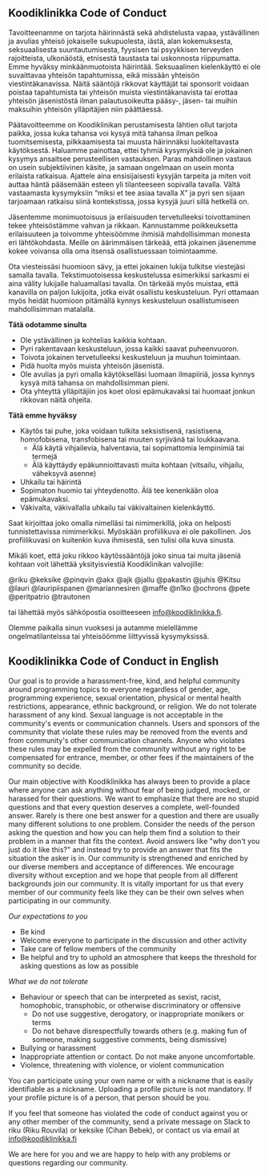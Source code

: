 ## Koodiklinikka Code of Conduct

Tavoitteenamme on tarjota häirinnästä sekä ahdistelusta vapaa, ystävällinen ja avulias yhteisö jokaiselle sukupuolesta, iästä, alan kokemuksesta, seksuaalisesta suuntautumisesta, fyysisen tai psyykkisen terveyden rajoitteista, ulkonäöstä, etnisestä taustasta tai uskonnosta riippumatta. Emme hyväksy minkäänmuotoista häirintää. Seksuaalinen kielenkäyttö ei ole suvaittavaa yhteisön tapahtumissa, eikä missään yhteisön viestintäkanavissa. Näitä sääntöjä rikkovat käyttäjät tai sponsorit voidaan poistaa tapahtumista tai yhteisön muista viestintäkanavista tai erottaa yhteisön jäsenistöstä ilman palautusoikeutta pääsy-, jäsen- tai muihin maksuihin yhteisön ylläpitäjien niin päättäessä. 

Päätavoitteemme on Koodiklinikan perustamisesta lähtien ollut tarjota paikka, jossa kuka tahansa voi kysyä mitä tahansa ilman pelkoa tuomitsemisesta, pilkkaamisesta tai muusta häirinnäksi luokiteltavasta käytöksestä. Haluamme painottaa, ettei tyhmiä kysymyksiä ole ja jokainen kysymys ansaitsee perusteellisen vastauksen. Paras mahdollinen vastaus on usein subjektiivinen käsite, ja samaan ongelmaan on usein monta erilaista ratkaisua. Ajattele aina ensisijaisesti kysyjän tarpeita ja miten voit auttaa häntä pääsemään esteen yli tilanteeseen sopivalla tavalla. Vältä vastaamasta kysymyksiin “miksi et tee asiaa tavalla X” ja pyri sen sijaan tarjoamaan ratkaisu siinä kontekstissa, jossa kysyjä juuri sillä hetkellä on. 

Jäsentemme monimuotoisuus ja erilaisuuden tervetulleeksi toivottaminen tekee yhteisöstämme vahvan ja rikkaan. Kannustamme poikkeuksetta erilaisuuteen ja toivomme yhteisöömme ihmisiä mahdollisimman monesta eri lähtökohdasta. Meille on äärimmäisen tärkeää, että jokainen jäsenemme kokee voivansa olla oma itsensä osallistuessaan toimintaamme.

Ota viesteissäsi huomioon sävy, ja ettei jokainen lukija tulkitse viestejäsi samalla tavalla. Tekstimuotoisessa keskustelussa esimerkiksi sarkasmi ei aina välity lukijalle haluamallasi tavalla. On tärkeää myös muistaa, että kanavilla on paljon lukijoita, jotka eivät osallistu keskusteluun. Pyri ottamaan myös heidät huomioon pitämällä kynnys keskusteluun osallistumiseen mahdollisimman matalalla.

**Tätä odotamme sinulta**
- Ole ystävällinen ja kohtelias kaikkia kohtaan.
- Pyri rakentavaan keskusteluun, jossa kaikki saavat puheenvuoron.
- Toivota jokainen tervetulleeksi keskusteluun ja muuhun toimintaan.
- Pidä huolta myös muista yhteisön jäsenistä.
- Ole avulias ja pyri omalla käytökselläsi luomaan ilmapiiriä, jossa kynnys kysyä mitä tahansa on mahdollisimman pieni.
- Ota yhteyttä ylläpitäjiin jos koet olosi epämukavaksi tai huomaat jonkun rikkovan näitä ohjeita.

**Tätä emme hyväksy**
  - Käytös tai puhe, joka voidaan tulkita seksistisenä, rasistisena, homofobisena, transfobisena tai muuten syrjivänä tai loukkaavana.
    - Älä käytä vihjailevia, halventavia, tai sopimattomia lempinimiä tai termejä
    - Älä käyttäydy epäkunnioittavasti muita kohtaan (vitsailu, vihjailu, väheksyvä asenne)
  - Uhkailu tai häirintä
  - Sopimaton huomio tai yhteydenotto. Älä tee kenenkään oloa epämukavaksi.
  - Väkivalta, väkivallalla uhkailu tai väkivaltainen kielenkäyttö.

Saat kirjoittaa joko omalla nimelläsi tai nimimerkillä, joka on helposti tunnistettavissa nimimerkiksi. Myöskään profiilikuva ei ole pakollinen. Jos profiilikuvasi on kuitenkin kuva ihmisestä, sen tulisi olla kuva sinusta.

Mikäli koet, että joku rikkoo käytössääntöjä joko sinua tai muita jäseniä kohtaan voit lähettää yksityisviestiä Koodiklinikan valvojille:

@riku @keksike @pinqvin @akx @ajk @jallu @pakastin @juhis @Kitsu @lauri @lauripiispanen @mariannesiren @maffe @n1ko @ochrons @pete @peritpatrio @trautonen

tai lähettää myös sähköpostia osoitteeseen info@koodiklinikka.fi.

Olemme paikalla sinun vuoksesi ja autamme mielellämme ongelmatilanteissa tai yhteisöömme liittyvissä kysymyksissä.

## Koodiklinikka Code of Conduct in English

Our goal is to provide a harassment-free, kind, and helpful community around
programming topics to everyone regardless of gender, age, programming
experience, sexual orientation, physical or mental health restrictions,
appearance, ethnic background, or religion. We do not tolerate harassment of
any kind. Sexual language is not acceptable in the community's events or
communication channels. Users and sponsors of the community that violate these
rules may be removed from the events and from community's other communication
channels. Anyone who violates these rules may be expelled from the community
without any right to be compensated for entrance, member, or other fees if the
maintainers of the community so decide.

Our main objective with Koodiklinikka has always been to provide a place where
anyone can ask anything without fear of being judged, mocked, or harassed for
their questions. We want to emphasize that there are no stupid questions and
that every question deserves a complete, well-founded answer. Rarely is there
one best answer for a question and there are usually many different solutions
to one problem. Consider the needs of the person asking the question and how
you can help them find a solution to their problem in a manner that fits the
context. Avoid answers like "why don't you just do it like this?" and instead
try to provide an answer that fits the situation the asker is in.  Our
community is strengthened and enriched by our diverse members and acceptance
of differences. We encourage diversity without exception and we hope that
people from all different backgrounds join our community. It is vitally
important for us that every member of our community feels like they can be
their own selves when participating in our community.

*Our expectations to you*
- Be kind
- Welcome everyone to participate in the discussion and other activity
- Take care of fellow members of the community
- Be helpful and try to uphold an atmosphere that keeps the threshold for
  asking questions as low as possible

*What we do not tolerate*
- Behaviour or speech that can be interpreted as sexist, racist, homophobic,
  transphobic, or otherwise discriminatory or offensive
  - Do not use suggestive, derogatory, or inappropriate monikers or terms
  - Do not behave disrespectfully towards others (e.g. making fun of someone,
    making suggestive comments, being dismissive)
- Bullying or harassment
- Inappropriate attention or contact. Do not make anyone uncomfortable.
- Violence, threatening with violence, or violent communication

You can participate using your own name or with a nickname that is easily
identifiable as a nickname. Uploading a profile picture is not mandatory. If
your profile picture is of a person, that person should be you.

If you feel that someone has violated the code of conduct against you or any
other member of the community, send a private message on Slack to riku (Riku
Rouvila) or keksike (Cihan Bebek), or contact us via email at
info@koodiklinikka.fi

We are here for you and we are happy to help with any
problems or questions regarding our community.
